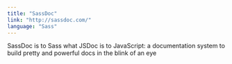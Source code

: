 ```yaml
---
title: "SassDoc"
link: "http://sassdoc.com/"
language: "Sass"
---
```

SassDoc is to Sass what JSDoc is to JavaScript: a documentation system to build pretty and powerful docs in the blink of an eye
